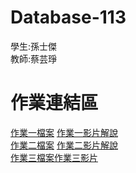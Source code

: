 # Database-113
學生:孫士傑  
教師:蔡芸琤
# 作業連結區  
[作業一檔案](https://github.com/jaison5/Database-113/tree/main/%E4%BD%9C%E6%A5%AD%E4%B8%80%E6%AA%94%E6%A1%88%E8%B3%87%E6%96%99%E5%A4%BE)  [作業一影片解說](
https://youtu.be/yhgwgaZDgFA?si=g4F9TQQlNEM50498)  
[作業二檔案](https://github.com/jaison5/Database-113/tree/main/%E4%BD%9C%E6%A5%AD%E4%BA%8C%E6%AA%94%E6%A1%88%E8%B3%87%E6%96%99%E5%A4%BE)  [作業二影片解說](https://youtu.be/lT8TdlQLYUA?si=bL0auZ-MnAnx_jnC)  
[作業三檔案](https://github.com/jaison5/Database-113/tree/main/%E4%BD%9C%E6%A5%AD%E4%B8%89%E8%B3%87%E6%96%99%E5%A4%BE)[作業三影片](https://youtu.be/jAi1QKB5zFM?si=cAR8CkXAzcNCFP-q)

